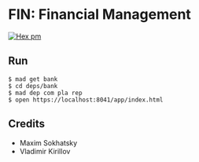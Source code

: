 FIN: Financial Management
=========================

[![Hex pm](http://img.shields.io/hexpm/v/fin.svg?style=flat)](https://hex.pm/packages/fin)

Run
---

```
$ mad get bank
$ cd deps/bank
$ mad dep com pla rep
$ open https://localhost:8041/app/index.html
```

Credits
-------

* Maxim Sokhatsky
* Vladimir Kirillov

